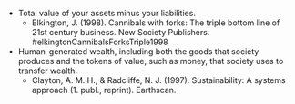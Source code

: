 - Total value of your assets minus your liabilities.
	- Elkington, J. (1998). Cannibals with forks: The triple bottom line of 21st century business. New Society Publishers. #elkingtonCannibalsForksTriple1998
- Human-generated wealth, including both the goods that society produces and the tokens of value, such as money, that society uses to transfer wealth.
	- Clayton, A. M. H., & Radcliffe, N. J. (1997). Sustainability: A systems approach (1. publ., reprint). Earthscan.